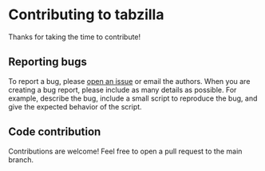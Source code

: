 # Contributing to tabzilla

Thanks for taking the time to contribute!

## Reporting bugs

To report a bug, please [open an issue](https://github.com/naszilla/tabzilla/issues) or email the authors.
When you are creating a bug report, please include as many details as possible. 
For example, describe the bug, include a small script to reproduce the bug, and give the expected behavior of the script.

## Code contribution

Contributions are welcome! Feel free to open a pull request to the main branch.